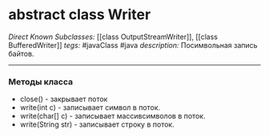 # abstract class Writer
*Direct Known Subclasses:* [[class OutputStreamWriter]], [[class BufferedWriter]]
*tegs:* #javaClass #java
*description:* Посимвольная запись байтов.

---
### Методы класса
- close() - закрывает поток
- write(int c) - записывает символ в поток.
- write(char[] c) - записывает массивсимволов в поток.
- write(String str) - записывает строку в поток.
